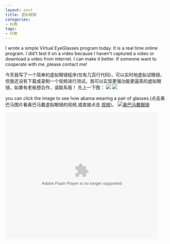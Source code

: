 ```yaml
---
layout: post
title: 虚拟眼镜
categories:
- 科教
tags:
- 科教
---
```


I wrote a simple Virtual EyeGlasses program today. It is a real time online program. I did't test it on a video because I haven't captured a video or download a video from internet. I can make it better. If someone want to cooperate with me ,please contact me!
<!--more-->

今天我写了一个简单的虚拟眼镜程序(仅有几百行代码)，可以实时地虚拟试眼镜，但我还没有下载或录制一个视频进行测试。我可以实现更强功能更逼真的虚拟眼镜，如果有老板想合作，请联系我！
先上一下图：
![](http://blog.hwdong.com/images/lena.jpg)
![](http://blog.hwdong.com/images/xi.jpg)

you can click the image to see how abama wearing a pair of glasses.(点击奥巴马图片看奥巴马戴虚拟眼镜的视频,或直接点击 [视频](http://v.youku.com/v_show/id_XMjgwODcyMjY4NA==.html))。
[![奥巴马戴眼镜](http://blog.hwdong.com/images/abama.jpg)](http://v.youku.com/v_show/id_XMjgwODcyMjY4NA==.html  "CameraMaster")

<embed src='http://player.youku.com/player.php/sid/XMjgwODcyMjY4NA==/v.swf' allowFullScreen='true' quality='high' width='480' height='400' align='middle' allowScriptAccess='always' type='application/x-shockwave-flash'></embed>
